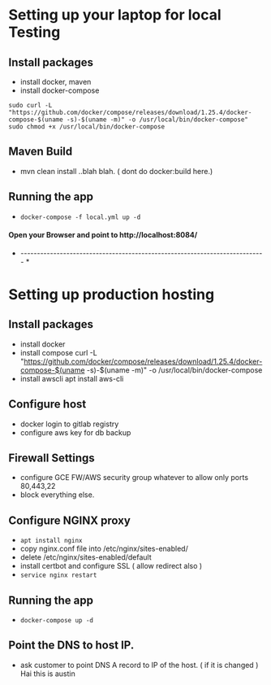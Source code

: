 # Setting up your laptop for local Testing
## Install packages
* install docker, maven
* install docker-compose 
```
sudo curl -L "https://github.com/docker/compose/releases/download/1.25.4/docker-compose-$(uname -s)-$(uname -m)" -o /usr/local/bin/docker-compose"
sudo chmod +x /usr/local/bin/docker-compose
```
## Maven Build
* mvn clean install ..blah blah. ( dont do docker:build here.)

## Running the app
* `docker-compose -f local.yml up -d`

#### Open your Browser and point to http://localhost:8084/ 

* --------------------------------------------------------------------------- *

# Setting up production hosting
## Install packages
* install docker
* install compose 
    curl -L "https://github.com/docker/compose/releases/download/1.25.4/docker-compose-$(uname -s)-$(uname -m)" -o /usr/local/bin/docker-compose
* install awscli
    apt install aws-cli

## Configure host
* docker login to gitlab registry
* configure aws key for db backup

## Firewall Settings
* configure GCE FW/AWS security group whatever to allow only ports 80,443,22
* block everything else.

## Configure NGINX proxy
* `apt install nginx`
* copy nginx.conf file into /etc/nginx/sites-enabled/ 
* delete /etc/nginx/sites-enabled/default
* install certbot and configure SSL ( allow redirect also )
* `service nginx restart`

## Running the app
* `docker-compose up -d`

## Point the DNS to host IP.
* ask customer to point DNS A record to IP of the host. ( if it is changed ) Hai this is austin
